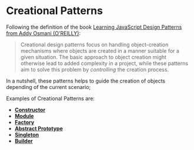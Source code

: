 # Creational Patterns

Following the definition of the book [Learning JavaScript Design Patterns from Addy Osmani (O'REILLY)](https://addyosmani.com/resources/essentialjsdesignpatterns/book/):
> Creational design patterns focus on handling object-creation mechanisms where objects are
> created in a manner suitable for a given situation.
> The basic approach to object creation might otherwise lead to added complexity in a project, while these patterns aim to solve this problem by *controlling* the creation process.

In a nutshell, these patterns helps to guide the creation of objects depending of the current scenario;

Examples of Creational Patterns are:
- [**Constructor**](/creational/constructor)
- [**Module**](/creational/module)
- [**Factory**](/creational//factory)
- [**Abstract Prototype**](/creational//abstract)
- [**Singleton**](/creational//singleton)
- [**Builder**](/creational//builder)

